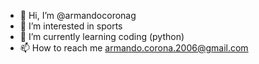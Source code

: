 - 👋 Hi, I’m @armandocoronag
- 👀 I’m interested in sports
- 🌱 I’m currently learning coding (python)
- 📫 How to reach me armando.corona.2006@gmail.com


<!---
armandocoronag/armandocoronag is a ✨ special ✨ repository because its `README.md` (this file) appears on your GitHub profile.
You can click the Preview link to take a look at your changes.
--->
